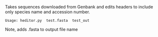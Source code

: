 Takes sequences downloaded from Genbank and edits headers to include only species name and accession number.

	Usage: heditor.py  test.fasta  test_out
	

Note, adds .fasta to output file name 

